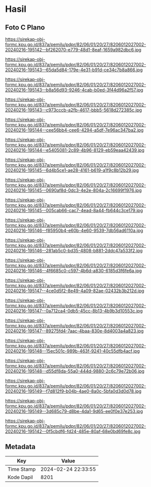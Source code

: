 # Hasil

## Foto C Plano

https://sirekap-obj-formc.kpu.go.id/837a/pemilu/pdpr/82/06/01/20/27/8206012027002-20240216-195142--bf262070-e779-48d1-8eaf-1659a982dbc6.jpg

https://sirekap-obj-formc.kpu.go.id/837a/pemilu/pdpr/82/06/01/20/27/8206012027002-20240216-195143--65da5d84-179e-4e31-b91d-ce34c7b8a866.jpg

https://sirekap-obj-formc.kpu.go.id/837a/pemilu/pdpr/82/06/01/20/27/8206012027002-20240216-195143--b8a56d93-9246-4cab-b0ed-3f44d96a2f57.jpg

https://sirekap-obj-formc.kpu.go.id/837a/pemilu/pdpr/82/06/01/20/27/8206012027002-20240216-195143--c973cccb-a2fb-4617-bbb5-5618d272385c.jpg

https://sirekap-obj-formc.kpu.go.id/837a/pemilu/pdpr/82/06/01/20/27/8206012027002-20240216-195144--cee56bb4-cee6-4294-a5df-7e96ac347ba2.jpg

https://sirekap-obj-formc.kpu.go.id/837a/pemilu/pdpr/82/06/01/20/27/8206012027002-20240216-195144--e5405081-2c89-4b96-8129-eb59eaa42439.jpg

https://sirekap-obj-formc.kpu.go.id/837a/pemilu/pdpr/82/06/01/20/27/8206012027002-20240216-195145--6d4b5ce1-ae28-4161-b619-a1f9c8b12b29.jpg

https://sirekap-obj-formc.kpu.go.id/837a/pemilu/pdpr/82/06/01/20/27/8206012027002-20240216-195145--0690af8d-0dc3-4e2e-804a-2c16699f1976.jpg

https://sirekap-obj-formc.kpu.go.id/837a/pemilu/pdpr/82/06/01/20/27/8206012027002-20240216-195145--005cab66-cac7-4ead-8a44-fb644c3ce179.jpg

https://sirekap-obj-formc.kpu.go.id/837a/pemilu/pdpr/82/06/01/20/27/8206012027002-20240216-195146--f85950b4-e60b-4e60-9539-7db56ad6110a.jpg

https://sirekap-obj-formc.kpu.go.id/837a/pemilu/pdpr/82/06/01/20/27/8206012027002-20240216-195146--281ab5c0-bd35-4808-b881-2ddc47a533f2.jpg

https://sirekap-obj-formc.kpu.go.id/837a/pemilu/pdpr/82/06/01/20/27/8206012027002-20240216-195146--4f6685c0-c597-4b6d-a830-6185d3f6fe6a.jpg

https://sirekap-obj-formc.kpu.go.id/837a/pemilu/pdpr/82/06/01/20/27/8206012027002-20240216-195147--4ce0d5f2-8e49-4a09-82ae-02432b3b212d.jpg

https://sirekap-obj-formc.kpu.go.id/837a/pemilu/pdpr/82/06/01/20/27/8206012027002-20240216-195147--0a712ca4-0db5-45cc-8b13-4b9b3d10553c.jpg

https://sirekap-obj-formc.kpu.go.id/837a/pemilu/pdpr/82/06/01/20/27/8206012027002-20240216-195147--89275fd4-7aac-4baa-830e-8d4003a4a823.jpg

https://sirekap-obj-formc.kpu.go.id/837a/pemilu/pdpr/82/06/01/20/27/8206012027002-20240216-195148--15ec501c-989b-463f-9241-40c55dfb4acf.jpg

https://sirekap-obj-formc.kpu.go.id/837a/pemilu/pdpr/82/06/01/20/27/8206012027002-20240216-195148--d55df8da-55a0-444d-9880-2c6c79e72b06.jpg

https://sirekap-obj-formc.kpu.go.id/837a/pemilu/pdpr/82/06/01/20/27/8206012027002-20240216-195149--f7d812f9-b04b-4ae0-8a0c-5bfa0d3d0d78.jpg

https://sirekap-obj-formc.kpu.go.id/837a/pemilu/pdpr/82/06/01/20/27/8206012027002-20240216-195149--3d685c79-d8be-4da1-9d65-ee0f0e37e253.jpg

https://sirekap-obj-formc.kpu.go.id/837a/pemilu/pdpr/82/06/01/20/27/8206012027002-20240216-195142--0f5cbdf6-fd24-485e-80af-68e0bd69fe8c.jpg


## Metadata

| Key        | Value               |
| ---------- | ------------------- |
| Time Stamp | 2024-02-24 22:33:55 |
| Kode Dapil | 8201                |




